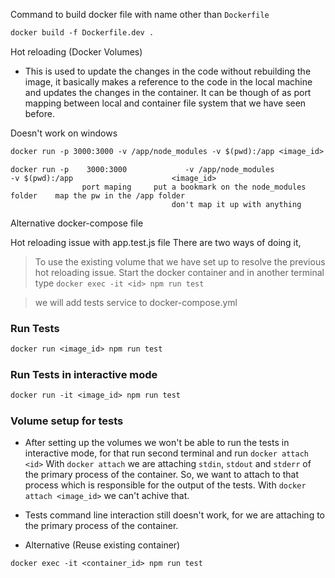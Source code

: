 Command to build docker file with name other than `Dockerfile` 
```dockerfile
docker build -f Dockerfile.dev .
```

Hot reloading (Docker Volumes)
-  This is used to update the changes in the code without rebuilding the image, it basically makes a reference to the code in the local machine and updates the changes in the container. It can be though of as port mapping between local and container file system that we have seen before.

  Doesn't work on windows
```dockerfile
docker run -p 3000:3000 -v /app/node_modules -v $(pwd):/app <image_id>
```

    docker run -p    3000:3000             -v /app/node_modules                        -v $(pwd):/app                      <image_id>
                    port maping     put a bookmark on the node_modules folder    map the pw in the /app folder
                                        don't map it up with anything
  Alternative
    docker-compose file

Hot reloading issue with app.test.js file
    There are two ways of doing it, 
> To use the existing volume that we have set up to resolve the previous hot reloading issue. Start the docker container and in another terminal type
```docker exec -it <id> npm run test```

>we will add tests service to docker-compose.yml
        


### Run Tests

```dockerfile
docker run <image_id> npm run test
```

### Run Tests in interactive mode
```dockerfile
docker run -it <image_id> npm run test
```

### Volume setup for tests

- After setting up the volumes we won't be able to run the tests in interactive mode, for that run second terminal and run ```docker attach <id>```
With ```docker attach``` we are attaching `stdin`, `stdout` and `stderr` of the primary process of the container. So, we want to attach to that process which is responsible for the output of the tests. With `docker attach <image_id>` we can't achive that.

- Tests command line interaction still doesn't work, for we are attaching to the primary process of the container.

- Alternative (Reuse existing container)

```dockerfile
docker exec -it <container_id> npm run test
```